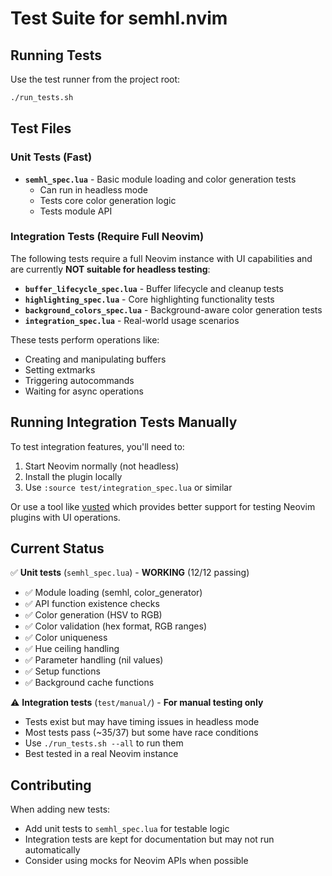 # Test Suite for semhl.nvim

## Running Tests

Use the test runner from the project root:

```bash
./run_tests.sh
```

## Test Files

### Unit Tests (Fast)
- **`semhl_spec.lua`** - Basic module loading and color generation tests
  - Can run in headless mode
  - Tests core color generation logic
  - Tests module API

### Integration Tests (Require Full Neovim)
The following tests require a full Neovim instance with UI capabilities and are currently **NOT suitable for headless testing**:

- **`buffer_lifecycle_spec.lua`** - Buffer lifecycle and cleanup tests
- **`highlighting_spec.lua`** - Core highlighting functionality tests
- **`background_colors_spec.lua`** - Background-aware color generation tests
- **`integration_spec.lua`** - Real-world usage scenarios

These tests perform operations like:
- Creating and manipulating buffers
- Setting extmarks
- Triggering autocommands
- Waiting for async operations

## Running Integration Tests Manually

To test integration features, you'll need to:

1. Start Neovim normally (not headless)
2. Install the plugin locally
3. Use `:source test/integration_spec.lua` or similar

Or use a tool like [vusted](https://github.com/notomo/vusted) which provides better support for testing Neovim plugins with UI operations.

## Current Status

✅ **Unit tests** (`semhl_spec.lua`) - **WORKING** (12/12 passing)
  - ✅ Module loading (semhl, color_generator)
  - ✅ API function existence checks
  - ✅ Color generation (HSV to RGB)
  - ✅ Color validation (hex format, RGB ranges)
  - ✅ Color uniqueness
  - ✅ Hue ceiling handling
  - ✅ Parameter handling (nil values)
  - ✅ Setup functions
  - ✅ Background cache functions

⚠️  **Integration tests** (`test/manual/`) - **For manual testing only**
  - Tests exist but may have timing issues in headless mode
  - Most tests pass (~35/37) but some have race conditions
  - Use `./run_tests.sh --all` to run them
  - Best tested in a real Neovim instance

## Contributing

When adding new tests:
- Add unit tests to `semhl_spec.lua` for testable logic
- Integration tests are kept for documentation but may not run automatically
- Consider using mocks for Neovim APIs when possible
